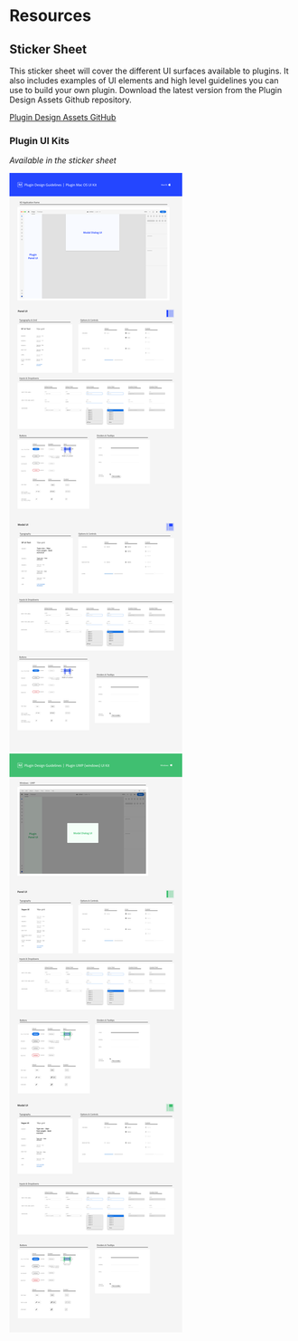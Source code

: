 # Resources

## Sticker Sheet
This sticker sheet will cover the different UI surfaces available to plugins. It also includes examples of UI elements and high level guidelines you can use to build your own plugin. Download the latest version from the Plugin Design Assets Github repository. 

[Plugin Design Assets GitHub](https://github.com/AdobeXD/plugin-design-assets "Download XD file")

### Plugin UI Kits
*Available in the sticker sheet*

![MacOS UI Kit](../ux_images/Plugin-MacOS-UIKit.png)
![Windows UI Kit](../ux_images/Plugin-UWP-UIKit.png)
